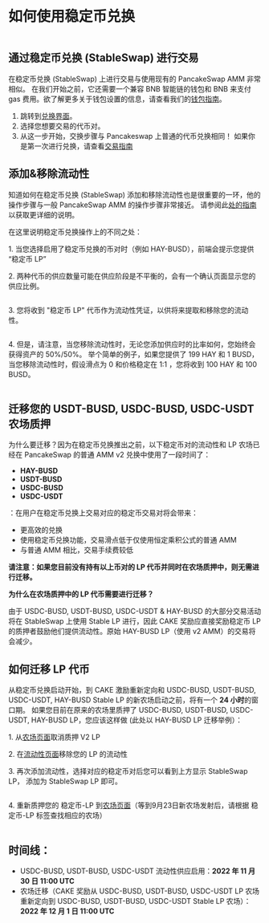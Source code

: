 # 如何使用稳定币兑换

<figure><img src="../../../.gitbook/assets/how-to-stableswap (1).png" alt=""><figcaption></figcaption></figure>

## 通过稳定币兑换 (StableSwap) 进行交易&#x20;

在稳定币兑换 (StableSwap) 上进行交易与使用现有的 PancakeSwap AMM 非常相似。 在我们开始之前，它还需要一个兼容 BNB 智能链的钱包和 BNB 来支付 gas 费用。欲了解更多关于钱包设置的信息，请查看我们的[钱包指南](../../../master/get-started/wallet-guide.md)。

1. 跳转到[兑换界面](https://pancakeswap.finance/swap)。
2. 选择您想要交易的代币对。
3. 从这一步开始，交换步骤与 Pancakeswap 上普通的代币兑换相同！ 如果你是第一次进行兑换，请查看[交易指南](../ru-he-jin-hang-jiao-yi.md)

## 添加&移除流动性

知道如何在稳定币兑换 (StableSwap) 添加和移除流动性也是很重要的一环，他的操作步骤与一般 PancakeSwap AMM 的操作步骤非常接近。 请参阅此[处的指南](../ru-he-tian-jia-yi-chu-liu-dong-xing.md)以获取更详细的说明。&#x20;

在这里说明稳定币兑换操作上的不同之处：

&#x20;1\. 当您选择启用了稳定币兑换的币对时（例如 HAY-BUSD），前端会提示您提供 “稳定币 LP”

&#x20;2\. 两种代币的供应数量可能在供应阶段是不平衡的，会有一个确认页面显示您的供应比例。

<figure><img src="../../../.gitbook/assets/4.png" alt=""><figcaption></figcaption></figure>

3\. 您将收到 "稳定币 LP" 代币作为流动性凭证，以供将来提取和移除您的流动性。

<figure><img src="../../../.gitbook/assets/5.png" alt=""><figcaption></figcaption></figure>

4\. 但是，请注意，当您移除流动性时，无论您添加供应时的比率如何，您始终会获得资产的 50%/50%。 举个简单的例子，如果您提供了 199 HAY 和 1 BUSD，当您移除流动性时，假设滑点为 0 和价格稳定在 1:1 ，您将收到 100 HAY 和 100 BUSD。

<figure><img src="../../../.gitbook/assets/7.png" alt=""><figcaption></figcaption></figure>



## 迁移您的 USDT-BUSD, USDC-BUSD, USDC-USDT 农场质押&#x20;

为什么要迁移？因为在稳定币兑换推出之前，以下稳定币对的流动性和 LP 农场已经在 PancakeSwap 的普通 AMM v2 兑换中使用了一段时间了：

* **HAY-BUSD**&#x20;
* **USDT-BUSD**&#x20;
* **USDC-BUSD**&#x20;
* **USDC-USDT**

：在用户在稳定币兑换上交易对应的稳定币交易对将会带来：

* 更高效的兑换
* 使用稳定币兑换功能，交易滑点低于仅使用恒定乘积公式的普通 AMM&#x20;
* 与普通 AMM 相比，交易手续费较低&#x20;

**请注意：如果您目前没有持有以上币对的 LP 代币并同时在农场质押中，则无需进行迁移。**&#x20;

**为什么在农场质押中的 LP 代币需要进行迁移？**&#x20;

由于 USDC-BUSD, USDT-BUSD, USDC-USDT & HAY-BUSD 的大部分交易活动将在 StableSwap 上使用 Stable LP 进行，因此 CAKE 奖励应直接奖励稳定币 LP 的质押者鼓励他们提供流动性。原始 HAY-BUSD LP（使用 v2 AMM）的交易将会减少。

## 如何迁移 LP 代币

从稳定币兑换启动开始，到 CAKE 激励重新定向和 USDC-BUSD, USDT-BUSD, USDC-USDT, HAY-BUSD  Stable LP 的新农场启动之前，将有一个 **24 小时**的窗口期。 如果您目前在原来的农场里质押了 USDC-BUSD, USDT-BUSD, USDC-USDT, HAY-BUSD LP，您应该这样做 (此处以 HAY-BUSD LP 迁移举例）：

&#x20;1\. 从[农场页面](https://pancakeswap.finance/farms)取消质押 V2 LP&#x20;

&#x20;2\. 在[流动性页面](https://pancakeswap.finance/liquidity)移除您的 LP 的流动性&#x20;

&#x20;3\. 再次添加流动性，选择对应的稳定币对后您可以看到上方显示 StableSwap LP， 添加为 StableSwap LP 即可。

<figure><img src="../../../.gitbook/assets/V3 流动性.png" alt=""><figcaption></figcaption></figure>

4\. 重新质押您的 稳定币-LP 到[农场页面](https://pancakeswap.finance/farms)（等到9月23日新农场发射后，请根据 稳定币-LP 标签查找相应的农场）

<figure><img src="../../../.gitbook/assets/8.png" alt=""><figcaption></figcaption></figure>

## 时间线：

* USDC-BUSD, USDT-BUSD, USDC-USDT 流动性供应启用：**2022 年 11 月 30 日 11:00 UTC**&#x20;
* 农场迁移（CAKE 奖励从 USDC-BUSD, USDT-BUSD, USDC-USDT LP 农场重新定向到 USDC-BUSD, USDT-BUSD, USDC-USDT Stable LP 农场）：**2022 年 12 月 1 日 11:00 UTC**
